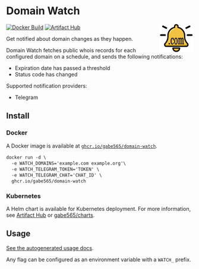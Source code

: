 # Domain Watch

<img src="./assets/icon.svg" alt="domain-watch Icon" width="92" align="right">

[![Docker Build](https://github.com/gabe565/domain-watch/actions/workflows/docker.yml/badge.svg)](https://github.com/gabe565/domain-watch/actions/workflows/docker.yml)
[![Artifact Hub](https://img.shields.io/endpoint?url=https://artifacthub.io/badge/repository/gabe565)](https://artifacthub.io/packages/helm/gabe565/domain-watch)

Get notified about domain changes as they happen.

Domain Watch fetches public whois records for each configured domain on a schedule,
and sends the following notifications:
- Expiration date has passed a threshold
- Status code has changed

Supported notification providers:
- Telegram

## Install

### Docker

A Docker image is available at
[`ghcr.io/gabe565/domain-watch`](https://ghcr.io/gabe565/domain-watch).

```shell
docker run -d \
  -e WATCH_DOMAINS='example.com example.org'\
  -e WATCH_TELEGRAM_TOKEN='TOKEN' \
  -e WATCH_TELEGRAM_CHAT='CHAT_ID' \
  ghcr.io/gabe565/domain-watch
```

### Kubernetes

A Helm chart is available for Kubernetes deployment.
For more information, see
[Artifact Hub](https://artifacthub.io/packages/helm/gabe565/domain-watch) or
[gabe565/charts](https://github.com/gabe565/charts/tree/main/charts/domain-watch).

## Usage

[See the autogenerated usage docs](./docs/domain-watch.md).

Any flag can be configured as an environment variable with a `WATCH_` prefix.
